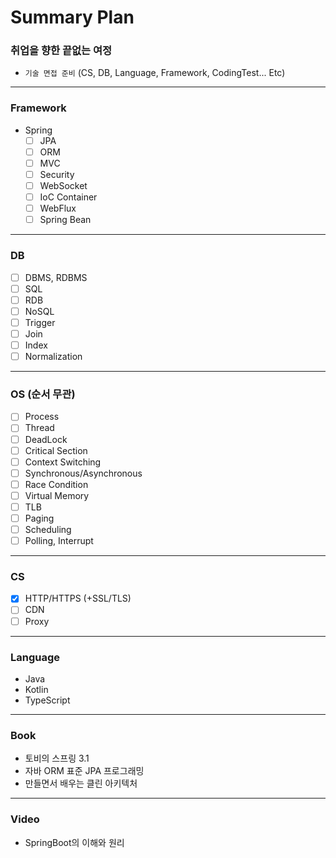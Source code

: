 # Summary Plan
### 취업을 향한 끝없는 여정
- `기술 면접 준비` (CS, DB, Language, Framework, CodingTest... Etc)
---
### Framework
- Spring
  - [ ] JPA
  - [ ] ORM
  - [ ] MVC
  - [ ] Security
  - [ ] WebSocket
  - [ ] IoC Container
  - [ ] WebFlux
  - [ ] Spring Bean
---
### DB
- [ ] DBMS, RDBMS
- [ ] SQL
- [ ] RDB
- [ ] NoSQL
- [ ] Trigger
- [ ] Join
- [ ] Index
- [ ] Normalization
---
### OS (순서 무관)
- [ ] Process
- [ ] Thread
- [ ] DeadLock
- [ ] Critical Section
- [ ] Context Switching
- [ ] Synchronous/Asynchronous
- [ ] Race Condition
- [ ] Virtual Memory
- [ ] TLB
- [ ] Paging
- [ ] Scheduling
- [ ] Polling, Interrupt
---
### CS
- [x] HTTP/HTTPS (+SSL/TLS)
- [ ] CDN
- [ ] Proxy
---
### Language
- Java
- Kotlin
- TypeScript
---
### Book
- 토비의 스프링 3.1
- 자바 ORM 표준 JPA 프로그래밍
- 만들면서 배우는 클린 아키텍처
---
### Video 
- SpringBoot의 이해와 원리